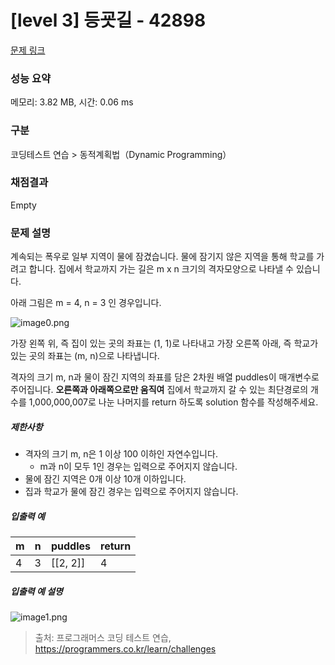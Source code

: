 # [level 3] 등굣길 - 42898 

[문제 링크](https://school.programmers.co.kr/learn/courses/30/lessons/42898?language=cpp) 

### 성능 요약

메모리: 3.82 MB, 시간: 0.06 ms

### 구분

코딩테스트 연습 > 동적계획법（Dynamic Programming）

### 채점결과

Empty

### 문제 설명

<p>계속되는 폭우로 일부 지역이 물에 잠겼습니다. 물에 잠기지 않은 지역을 통해 학교를 가려고 합니다. 집에서 학교까지 가는 길은 m x n 크기의 격자모양으로 나타낼 수 있습니다. </p>

<p>아래 그림은 m = 4, n = 3 인 경우입니다.</p>

<p><img src="https://grepp-programmers.s3.amazonaws.com/files/ybm/056f54e618/f167a3bc-e140-4fa8-a8f8-326a99e0f567.png" title="" alt="image0.png"></p>

<p>가장 왼쪽 위, 즉 집이 있는 곳의 좌표는 (1, 1)로 나타내고 가장 오른쪽 아래, 즉 학교가 있는 곳의 좌표는 (m, n)으로 나타냅니다. </p>

<p>격자의 크기 m, n과 물이 잠긴 지역의 좌표를 담은 2차원 배열 puddles이 매개변수로 주어집니다. <strong>오른쪽과 아래쪽으로만 움직여</strong> 집에서 학교까지 갈 수 있는 최단경로의 개수를 1,000,000,007로 나눈 나머지를 return 하도록 solution 함수를 작성해주세요.</p>

<h5>제한사항</h5>

<ul>
<li>격자의 크기 m, n은 1 이상 100 이하인 자연수입니다.

<ul>
<li>m과 n이 모두 1인 경우는 입력으로 주어지지 않습니다.</li>
</ul></li>
<li>물에 잠긴 지역은 0개 이상 10개 이하입니다.</li>
<li>집과 학교가 물에 잠긴 경우는 입력으로 주어지지 않습니다.</li>
</ul>

<h5>입출력 예</h5>
<table class="table">
        <thead><tr>
<th>m</th>
<th>n</th>
<th>puddles</th>
<th>return</th>
</tr>
</thead>
        <tbody><tr>
<td>4</td>
<td>3</td>
<td>[[2, 2]]</td>
<td>4</td>
</tr>
</tbody>
      </table>
<h5>입출력 예 설명</h5>

<p><img src="https://grepp-programmers.s3.amazonaws.com/files/ybm/32c67958d5/729216f3-f305-4ad1-b3b0-04c2ba0b379a.png" title="" alt="image1.png"></p>


> 출처: 프로그래머스 코딩 테스트 연습, https://programmers.co.kr/learn/challenges